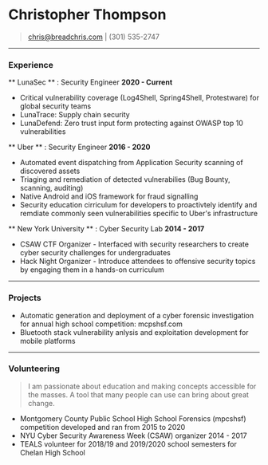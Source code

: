 # Christopher Thompson

> [chris@breadchris.com](chris@breadchris.com) | (301) 535-2747

---

### Experience

** LunaSec ** : Security Engineer __2020 - Current__

* Critical vulnerability coverage (Log4Shell, Spring4Shell, Protestware) for global security teams
* LunaTrace: Supply chain security 
* LunaDefend: Zero trust input form protecting against OWASP top 10 vulnerabilities

** Uber ** : Security Engineer __2016 - 2020__

* Automated event dispatching from Application Security scanning of discovered assets
* Triaging and remediation of detected vulnerabilies (Bug Bounty, scanning, auditing)
* Native Android and iOS framework for fraud signalling
* Security education cirriculum for developers to proactivtely identify and remdiate commonly seen vulnerabilities specific to Uber's infrastructure

** New York University ** : Cyber Security Lab __2014 - 2017__

* CSAW CTF Organizer - Interfaced with security researchers to create cyber security challenges for undergraduates
* Hack Night Organizer - Introduce attendees to offensive security topics by engaging them in a hands-on curriculum

---

### Projects

* Automatic generation and deployment of a cyber forensic investigation for annual high school competition: mcpshsf.com
* Bluetooth stack vulnerability anlysis and exploitation development for mobile platforms

---

### Volunteering

> I am passionate about education and making concepts accessible for the masses. A tool that many people can use can bring about great change.

* Montgomery County Public School High School Forensics (mpcshsf) competition developed and ran from 2015 to 2020
* NYU Cyber Security Awareness Week (CSAW) organizer 2014 - 2017
* TEALS volunteer for 2018/19 and 2019/2020 school semesters for Chelan High School
